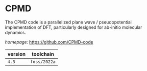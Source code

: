 # CPMD

The CPMD code is a parallelized plane wave / pseudopotential implementation of DFT,  particularly designed for ab-initio molecular dynamics.

*homepage*: <https://github.com/CPMD-code>

version | toolchain
--------|----------
``4.3`` | ``foss/2022a``

